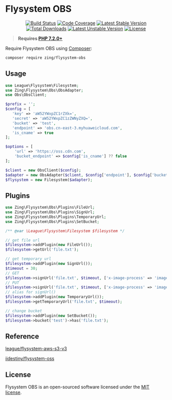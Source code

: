 # Flysystem OBS
<p align="center">
<a href="https://github.com/zingimmick/flysystem-obs/actions"><img src="https://github.com/zingimmick/flysystem-obs/workflows/tests/badge.svg" alt="Build Status"></a>
<a href="https://codecov.io/gh/zingimmick/flysystem-obs"><img src="https://codecov.io/gh/zingimmick/flysystem-obs/branch/master/graph/badge.svg" alt="Code Coverage" /></a>
<a href="https://packagist.org/packages/zing/flysystem-obs"><img src="https://poser.pugx.org/zing/flysystem-obs/v/stable.svg" alt="Latest Stable Version"></a>
<a href="https://packagist.org/packages/zing/flysystem-obs"><img src="https://poser.pugx.org/zing/flysystem-obs/downloads" alt="Total Downloads"></a>
<a href="https://packagist.org/packages/zing/flysystem-obs"><img src="https://poser.pugx.org/zing/flysystem-obs/v/unstable.svg" alt="Latest Unstable Version"></a>
<a href="https://packagist.org/packages/zing/flysystem-obs"><img src="https://poser.pugx.org/zing/flysystem-obs/license" alt="License"></a>
</p>

> **Requires [PHP 7.2.0+](https://php.net/releases/)**

Require Flysystem OBS using [Composer](https://getcomposer.org):

```bash
composer require zing/flysystem-obs
```

## Usage

```php
use League\Flysystem\Filesystem;
use Zing\Flysystem\Obs\ObsAdapter;
use Obs\ObsClient;

$prefix = '';
$config = [
   'key' => 'aW52YWxpZC1rZXk=',
   'secret' => 'aW52YWxpZC1zZWNyZXQ=',
   'bucket' => 'test',
   'endpoint' => 'obs.cn-east-3.myhuaweicloud.com',
   'is_cname' => true
];

$options = [
    'url' => 'https://oss.cdn.com',
    'bucket_endpoint' => $config['is_cname'] ?? false
];

$client = new ObsClient($config);
$adapter = new ObsAdapter($client, $config['endpoint'], $config['bucket'], $prefix, $options);
$flysystem = new Filesystem($adapter);
```

## Plugins

```php
use Zing\Flysystem\Obs\Plugins\FileUrl;
use Zing\Flysystem\Obs\Plugins\SignUrl;
use Zing\Flysystem\Obs\Plugins\TemporaryUrl;
use Zing\Flysystem\Obs\Plugins\SetBucket;

/** @var \League\Flysystem\Filesystem $filesystem */

// get file url
$filesystem->addPlugin(new FileUrl());
$filesystem->getUrl('file.txt');

// get temporary url
$filesystem->addPlugin(new SignUrl());
$timeout = 30;
// GET
$filesystem->signUrl('file.txt', $timeout, ['x-image-process' => 'image/crop,x_100,y_50']);
// PUT
$filesystem->signUrl('file.txt', $timeout, ['x-image-process' => 'image/crop,x_100,y_50'], 'PUT');
// alias for signUrl()
$filesystem->addPlugin(new TemporaryUrl());
$filesystem->getTemporaryUrl('file.txt', $timeout);

// change bucket
$filesystem->addPlugin(new SetBucket());
$filesystem->bucket('test')->has('file.txt');
```

## Reference

[league/flysystem-aws-s3-v3](https://github.com/thephpleague/flysystem-aws-s3-v3)

[iidestiny/flysystem-oss](https://github.com/iiDestiny/flysystem-oss)

## License

Flysystem OBS is an open-sourced software licensed under the [MIT license](LICENSE).
